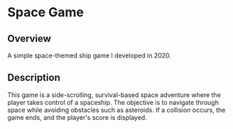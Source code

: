 # Space Game

## Overview
A simple space-themed ship game I developed in 2020.

## Description
This game is a side-scrolling, survival-based space adventure where the player takes control of a spaceship. The objective is to navigate through space while avoiding obstacles such as asteroids. If a collision occurs, the game ends, and the player's score is displayed.


